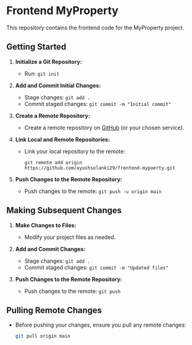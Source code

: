 # Frontend MyProperty

This repository contains the frontend code for the MyProperty project.

## Getting Started

1. **Initialize a Git Repository:**

   - Run: `git init`

2. **Add and Commit Initial Changes:**

   - Stage changes: `git add .`
   - Commit staged changes: `git commit -m "Initial commit"`

3. **Create a Remote Repository:**

   - Create a remote repository on [GitHub](https://github.com/) (or your chosen service).

4. **Link Local and Remote Repositories:**

   - Link your local repository to the remote:
     ```
     git remote add origin https://github.com/ayushsolanki29/frontend-mypoerty.git
     ```

5. **Push Changes to the Remote Repository:**

   - Push changes to the remote: `git push -u origin main`

## Making Subsequent Changes

1. **Make Changes to Files:**

   - Modify your project files as needed.

2. **Add and Commit Changes:**

   - Stage changes: `git add .`
   - Commit staged changes: `git commit -m "Updated files"`

3. **Push Changes to the Remote Repository:**

   - Push changes to the remote: `git push`

## Pulling Remote Changes

- Before pushing your changes, ensure you pull any remote changes:

   ```bash
   git pull origin main
